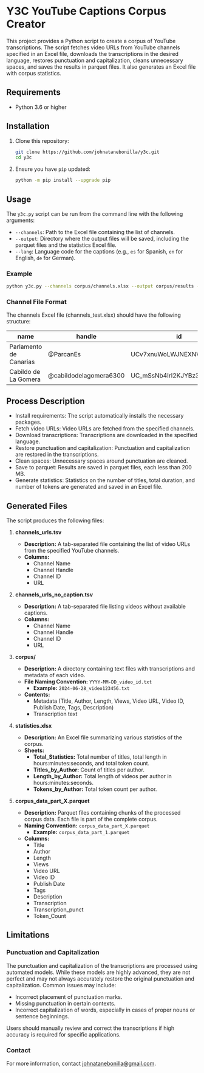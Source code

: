 # Y3C YouTube Captions Corpus Creator

This project provides a Python script to create a corpus of YouTube transcriptions. The script fetches video URLs from YouTube channels specified in an Excel file, downloads the transcriptions in the desired language, restores punctuation and capitalization, cleans unnecessary spaces, and saves the results in parquet files. It also generates an Excel file with corpus statistics.

## Requirements

- Python 3.6 or higher

## Installation

1. Clone this repository:
    ```sh
    git clone https://github.com/johnatanebonilla/y3c.git
    cd y3c
    ```

2. Ensure you have `pip` updated:
    ```sh
    python -m pip install --upgrade pip
    ```

## Usage

The `y3c.py` script can be run from the command line with the following arguments:

- `--channels`: Path to the Excel file containing the list of channels.
- `--output`: Directory where the output files will be saved, including the parquet files and the statistics Excel file.
- `--lang`: Language code for the captions (e.g., `es` for Spanish, `en` for English, `de` for German).

### Example

```sh
python y3c.py --channels corpus/channels.xlsx --output corpus/results --lang es
 ```

### Channel File Format
The channels Excel file (channels_test.xlsx) should have the following structure:

| name                    | handle                | id                        |
|-------------------------|-----------------------|---------------------------|
| Parlamento de Canarias  | @ParcanEs             | UCv7xnuWoLWJNEXNWIGkP19g  |
| Cabildo de La Gomera    | @cabildodelagomera6300| UC_mSsNb4Irl2KJYBz3iVEGQ  |

## Process Description

- Install requirements: The script automatically installs the necessary packages.
- Fetch video URLs: Video URLs are fetched from the specified channels.
- Download transcriptions: Transcriptions are downloaded in the specified language.
- Restore punctuation and capitalization: Punctuation and capitalization are restored in the transcriptions.
- Clean spaces: Unnecessary spaces around punctuation are cleaned.
- Save to parquet: Results are saved in parquet files, each less than 200 MB.
- Generate statistics: Statistics on the number of titles, total duration, and number of tokens are generated and saved in an Excel file.

 ## Generated Files

The script produces the following files:

1. **channels_urls.tsv**
   - **Description:** A tab-separated file containing the list of video URLs from the specified YouTube channels.
   - **Columns:**
     - Channel Name
     - Channel Handle
     - Channel ID
     - URL

2. **channels_urls_no_caption.tsv**
   - **Description:** A tab-separated file listing videos without available captions.
   - **Columns:**
     - Channel Name
     - Channel Handle
     - Channel ID
     - URL

3. **corpus/**
   - **Description:** A directory containing text files with transcriptions and metadata of each video.
   - **File Naming Convention:** `YYYY-MM-DD_video_id.txt`
     - **Example:** `2024-06-28_video123456.txt`
   - **Contents:**
     - Metadata (Title, Author, Length, Views, Video URL, Video ID, Publish Date, Tags, Description)
     - Transcription text

4. **statistics.xlsx**
   - **Description:** An Excel file summarizing various statistics of the corpus.
   - **Sheets:**
     - **Total_Statistics:** Total number of titles, total length in hours:minutes:seconds, and total token count.
     - **Titles_by_Author:** Count of titles per author.
     - **Length_by_Author:** Total length of videos per author in hours:minutes:seconds.
     - **Tokens_by_Author:** Total token count per author.

5. **corpus_data_part_X.parquet**
   - **Description:** Parquet files containing chunks of the processed corpus data. Each file is part of the complete corpus.
   - **Naming Convention:** `corpus_data_part_X.parquet`
     - **Example:** `corpus_data_part_1.parquet`
   - **Columns:**
     - Title
     - Author
     - Length
     - Views
     - Video URL
     - Video ID
     - Publish Date
     - Tags
     - Description
     - Transcription
     - Transcription_punct
     - Token_Count

## Limitations

### Punctuation and Capitalization

The punctuation and capitalization of the transcriptions are processed using automated models. While these models are highly advanced, they are not perfect and may not always accurately restore the original punctuation and capitalization. Common issues may include:

- Incorrect placement of punctuation marks.
- Missing punctuation in certain contexts.
- Incorrect capitalization of words, especially in cases of proper nouns or sentence beginnings.

Users should manually review and correct the transcriptions if high accuracy is required for specific applications.


### Contact
For more information, contact johnatanebonilla@gmail.com.
